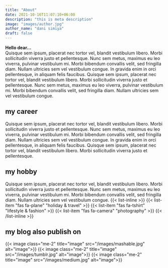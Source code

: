 ```yaml
---
title: "About"
date: 2021-10-16T11:07:10+06:00
description: "this is meta description"
image: "images/author.jpg"
author_name: "dani simiya"
draft: false
---
```


**Hello dear...**<br>
Quisque sem ipsum, placerat nec tortor vel, blandit vestibulum libero. Morbi sollicitudin viverra justo et pellentesque. Nunc sem metus, maximus eu leo viverra, pulvinar vestibulum mi. Morbi bibendum convallis velit, sed fringilla diam. Nullam ultricies sem vel vestibulum congue. In gravida enim in orci pellentesque, in aliquam felis faucibus. Quisque sem ipsum, placerat nec tortor vel, blandit vestibulum libero. Morbi sollicitudin viverra justo et pellentesque. Nunc sem metus, maximus eu leo viverra, pulvinar vestibulum mi. Morbi bibendum convallis velit, sed fringilla diam. Nullam ultricies sem vel vestibulum congue.

## my career
Quisque sem ipsum, placerat nec tortor vel, blandit vestibulum libero. Morbi sollicitudin viverra justo et pellentesque. Nunc sem metus, maximus eu leo viverra, pulvinar vestibulum mi. Morbi bibendum convallis velit, sed fringilla diam. Nullam ultricies sem vel vestibulum congue. In gravida enim in orci pellentesque, in aliquam felis faucibus. Quisque sem ipsum, placerat nec tortor vel, blandit vestibulum libero. Morbi sollicitudin viverra justo et pellentesque.

## my hobby
Quisque sem ipsum, placerat nec tortor vel, blandit vestibulum libero. Morbi sollicitudin viverra justo et pellentesque. Nunc sem metus, maximus eu leo viverra, pulvinar vestibulum mi. Morbi bibendum convallis velit, sed fringilla diam. Nullam ultricies sem vel vestibulum congue.
{{< list-inline >}}
  {{< list-item "fas fa-plane" "holiday & travel" >}} 
  {{< list-item "fas fa-tshirt" "lifestyle & fashion" >}} 
  {{< list-item "fas fa-camera" "photography" >}} 
{{< /list-inline >}}



## my blog also publish on
{{< image class="me-2" title="image" src="/images/mashable.jpg" alt="image">}}
{{< image class="me-2" title="image" src="/images/tumblr.jpg" alt="image">}}
{{< image class="me-2" title="image" src="/images/medium.jpg" alt="image">}}

